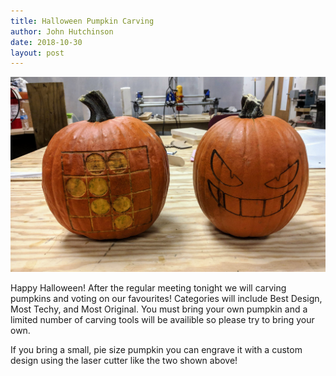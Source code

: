 ```yaml
---
title: Halloween Pumpkin Carving
author: John Hutchinson
date: 2018-10-30
layout: post
---
```


![Pumpkins](https://github.com/Hacksburg/hacksburg.github.io/raw/master/images/2018_halloween.jpg)

Happy Halloween! After the regular meeting tonight we will carving pumpkins and voting on our favourites! Categories will include Best Design, Most Techy, and Most Original. You must bring your own pumpkin and a limited number of carving tools will be availible so please try to bring your own.

If you bring a small, pie size pumpkin you can engrave it with a custom design using the laser cutter like the two shown above!
